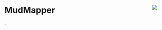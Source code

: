 <h1>MudMapper  <a href='https://travis-ci.org/thornag/MudMapper'><img align='right' src='https://travis-ci.org/thornag/MudMapper.png' /></a></h1>

.
